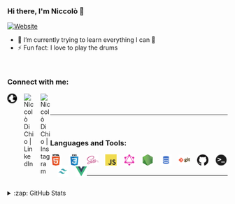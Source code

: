 ### Hi there, I'm Niccolò 👋

[![Website](https://img.shields.io/website?label=niccolodichio.it&style=for-the-badge&url=https://www.niccolodichio.it)][website]

- 🌱 I’m currently trying to learn everything I can 🤣
- ⚡ Fun fact: I love to play the drums

<br />

### Connect with me:

[<img align="left" alt="niccolodichio.it" width="22px" src="https://raw.githubusercontent.com/iconic/open-iconic/master/svg/globe.svg" />][website]
[<img align="left" style="margin-left: 1rem;" alt="Niccolò Di Chio | LinkedIn" width="22px" src="https://cdn.jsdelivr.net/npm/simple-icons@v3/icons/linkedin.svg" />][linkedin]
[<img align="left" style="margin-left: 1rem;" alt="Niccolò Di Chio | Instagram" width="22px" src="https://cdn.jsdelivr.net/npm/simple-icons@v3/icons/instagram.svg" />][instagram]

<br />
<br />

---
<br />

### Languages and Tools:

<div>
<img align="left" alt="HTML5" width="26px" src="https://raw.githubusercontent.com/github/explore/80688e429a7d4ef2fca1e82350fe8e3517d3494d/topics/html/html.png" />
<img align="left" style="margin-left: 1rem;" alt="CSS3" width="26px" src="https://raw.githubusercontent.com/github/explore/80688e429a7d4ef2fca1e82350fe8e3517d3494d/topics/css/css.png" />
<img align="left" style="margin-left: 1rem;" alt="Sass" width="26px" src="https://raw.githubusercontent.com/github/explore/80688e429a7d4ef2fca1e82350fe8e3517d3494d/topics/sass/sass.png" />
<img align="left" style="margin-left: 1rem;" alt="JavaScript" width="26px" src="https://raw.githubusercontent.com/github/explore/80688e429a7d4ef2fca1e82350fe8e3517d3494d/topics/javascript/javascript.png" />
<img align="left" style="margin-left: 1rem;" alt="GraphQL" width="26px" src="https://raw.githubusercontent.com/github/explore/80688e429a7d4ef2fca1e82350fe8e3517d3494d/topics/graphql/graphql.png" />
<img align="left" style="margin-left: 1rem;" alt="Node.js" width="26px" src="https://raw.githubusercontent.com/github/explore/80688e429a7d4ef2fca1e82350fe8e3517d3494d/topics/nodejs/nodejs.png" />
<img align="left" style="margin-left: 1rem;" alt="SQL" width="26px" src="https://raw.githubusercontent.com/github/explore/80688e429a7d4ef2fca1e82350fe8e3517d3494d/topics/sql/sql.png" />
<img align="left" style="margin-left: 1rem;" alt="Git" width="26px" src="https://raw.githubusercontent.com/github/explore/80688e429a7d4ef2fca1e82350fe8e3517d3494d/topics/git/git.png" />
<img align="left" style="margin-left: 1rem;" alt="GitHub" width="26px" src="https://raw.githubusercontent.com/github/explore/78df643247d429f6cc873026c0622819ad797942/topics/github/github.png" />
<img align="left" style="margin-left: 1rem;" alt="Terminal" width="26px" src="https://raw.githubusercontent.com/github/explore/80688e429a7d4ef2fca1e82350fe8e3517d3494d/topics/terminal/terminal.png" />
<img align="left" style="margin-left: 1rem;" alt="Tailwindcss" width="26px" src="https://raw.githubusercontent.com/github/explore/80688e429a7d4ef2fca1e82350fe8e3517d3494d/topics/tailwind/tailwind.png" />
<img align="left" style="margin-left: 1rem;" alt="Vue.js" width="26px" src="https://raw.githubusercontent.com/github/explore/80688e429a7d4ef2fca1e82350fe8e3517d3494d/topics/vue/vue.png" />
</div>

<br />
<br />

---
<br />

<details>
  <summary>:zap: GitHub Stats</summary>
  <img align="left" alt="Niccolò's GitHub stats" src="https://github-readme-stats.vercel.niccolodichio.it/api?username=dichioniccolo&count_private=true&show_icons=true" />
</details>

[website]: https://niccolodichio.it
[instagram]: https://www.instagram.com/niccolo_di_chio/
[linkedin]: https://it.linkedin.com/in/niccol%C3%B2-di-chio

